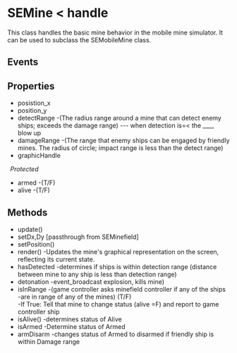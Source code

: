 # SEMine < handle

This class handles the basic mine behavior in the 
mobile mine simulator.  It can be used to subclass the SEMobileMine class.

## Events

## Properties
* posistion_x 
* position_y
* detectRange -(The radius range around a mine that can detect enemy ships; exceeds the damage range) --- when detection is=< the ____ blow up 
* damageRange -(The range that enemy ships can be engaged by friendly mines. The radius of circle; impact range is less than the detect range)  
* graphicHandle  

  
*Protected* 
* armed -(T/F) 
* alive -(T/F)  

## Methods
* update()
* setDx,Dy [passthrough from SEMinefield]
* setPosition()
* render() -Updates the mine's graphical representation on the screen, reflecting its current state.
* hasDetected -determines if ships is within detection range (distance between mine to any ship is less than detection range)
* detonation -event_broadcast explosion, kills mine)  
* isInRange -(game controller asks minefield controller if any of the ships
            -are in range of any of the mines) (T/F)  
            -If True: Tell that mine to change status (alive =F) and report to game controller ship 
* isAlive() -determines status of Alive 
* isArmed -Determine status of Armed
* armDisarm -changes status of Armed to disarmed if friendly ship is within Damage range




